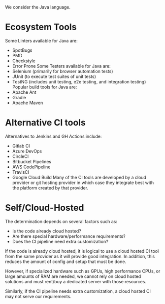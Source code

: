 We consider the Java language.

# Ecosystem Tools
Some Linters available for Java are:
- SpotBugs
- PMD
- Checkstyle
- Error Prone
Some Testers available for Java are:
- Selenium (primarily for browser automation tests)
- JUnit (to execute test suites of unit tests)
- TestNG (includes unit testing, e2e testing, and integration testing)
Popular build tools for Java are:
- Apache Ant
- Gradle
- Apache Maven

# Alternative CI tools
Alternatives to Jenkins and GH Actions include:
- Gitlab CI
- Azure DevOps
- CircleCI
- Bitbucket Pipelines
- AWS CodePipeline
- TravisCI
- Google Cloud Build
Many of the CI tools are developed by a cloud provider or git hosting provider in which case they integrate best with the platform created by that provider.

# Self/Cloud-Hosted
The determination depends on several factors such as:
- Is the code already cloud hosted?
- Are there special hardware/performance requirements?
- Does the CI pipeline need extra customization?

If the code is already cloud hosted, it is logical to use a cloud hosted CI tool from the same provider as it will provide good integration. In addition, this reduces the amount of config and setup that must be done.

However, if specialized hardware such as GPUs, high performance CPUs, or large amounts of RAM are needed, we cannot rely on cloud hosted solutions and must rent/buy a dedicated server with those resources.

Similarly, if the CI pipeline needs extra customization, a cloud hosted CI may not serve our requirements.